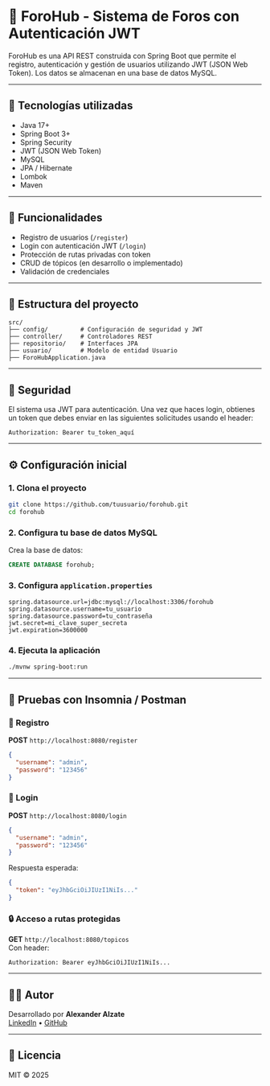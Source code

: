 # 🧵 ForoHub - Sistema de Foros con Autenticación JWT

ForoHub es una API REST construida con Spring Boot que permite el registro, autenticación y gestión de usuarios utilizando JWT (JSON Web Token). Los datos se almacenan en una base de datos MySQL.

---

## 🚀 Tecnologías utilizadas

- Java 17+
- Spring Boot 3+
- Spring Security
- JWT (JSON Web Token)
- MySQL
- JPA / Hibernate
- Lombok
- Maven

---

## 🏁 Funcionalidades

- Registro de usuarios (`/register`)
- Login con autenticación JWT (`/login`)
- Protección de rutas privadas con token
- CRUD de tópicos (en desarrollo o implementado)
- Validación de credenciales

---

## 📂 Estructura del proyecto

```
src/
├── config/         # Configuración de seguridad y JWT
├── controller/     # Controladores REST
├── repositorio/    # Interfaces JPA
├── usuario/        # Modelo de entidad Usuario
├── ForoHubApplication.java
```

---

## 🔐 Seguridad

El sistema usa JWT para autenticación. Una vez que haces login, obtienes un token que debes enviar en las siguientes solicitudes usando el header:

```
Authorization: Bearer tu_token_aquí
```

---

## ⚙️ Configuración inicial

### 1. Clona el proyecto

```bash
git clone https://github.com/tuusuario/forohub.git
cd forohub
```

### 2. Configura tu base de datos MySQL

Crea la base de datos:

```sql
CREATE DATABASE forohub;
```

### 3. Configura `application.properties`

```properties
spring.datasource.url=jdbc:mysql://localhost:3306/forohub
spring.datasource.username=tu_usuario
spring.datasource.password=tu_contraseña
jwt.secret=mi_clave_super_secreta
jwt.expiration=3600000
```

### 4. Ejecuta la aplicación

```bash
./mvnw spring-boot:run
```

---

## 🧪 Pruebas con Insomnia / Postman

### 📝 Registro

**POST** `http://localhost:8080/register`

```json
{
  "username": "admin",
  "password": "123456"
}
```

### 🔐 Login

**POST** `http://localhost:8080/login`

```json
{
  "username": "admin",
  "password": "123456"
}
```

Respuesta esperada:

```json
{
  "token": "eyJhbGciOiJIUzI1NiIs..."
}
```

### 🔒 Acceso a rutas protegidas

**GET** `http://localhost:8080/topicos`  
Con header:

```
Authorization: Bearer eyJhbGciOiJIUzI1NiIs...
```

---

## 👨‍💻 Autor

Desarrollado por **Alexander Alzate**  
[LinkedIn](https://linkedin.com/in/tuusuario) • [GitHub](https://github.com/tuusuario)

---

## 📄 Licencia

MIT © 2025